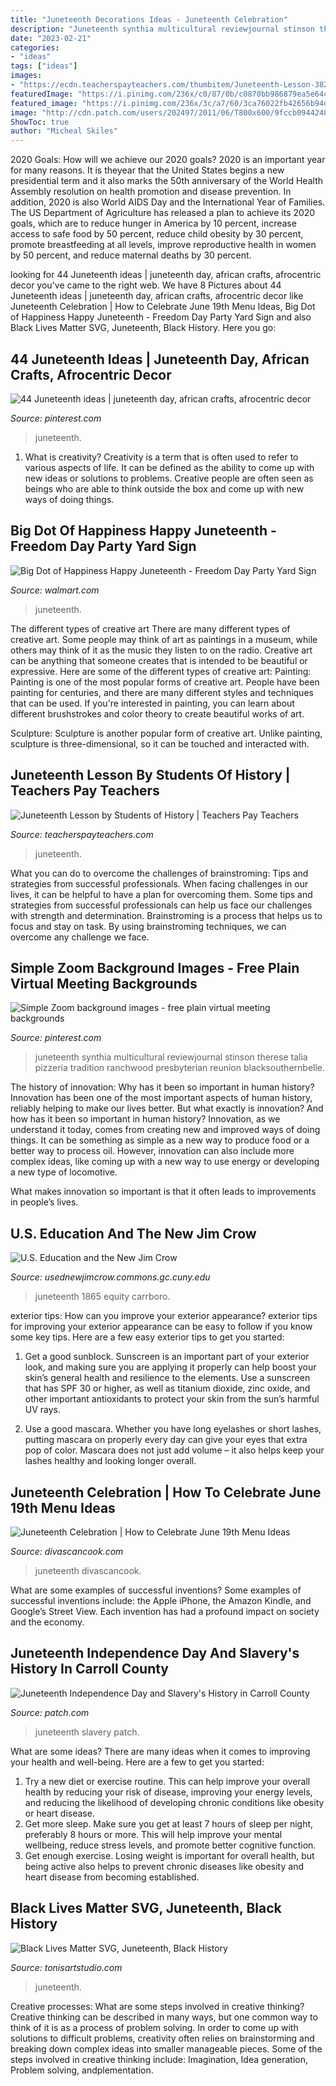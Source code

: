 ```yaml
---
title: "Juneteenth Decorations Ideas - Juneteenth Celebration"
description: "Juneteenth synthia multicultural reviewjournal stinson therese talia pizzeria tradition ranchwood presbyterian reunion blacksouthernbelle"
date: "2023-02-21"
categories:
- "ideas"
tags: ["ideas"]
images:
- "https://ecdn.teacherspayteachers.com/thumbitem/Juneteenth-Lesson-3826798-1591264128/original-3826798-4.jpg"
featuredImage: "https://i.pinimg.com/236x/c0/87/0b/c0870bb986879ea5e64cd82a5cea7962.jpg?nii=t"
featured_image: "https://i.pinimg.com/236x/3c/a7/60/3ca76022fb42656b94dc368c2f821d4c.jpg"
image: "http://cdn.patch.com/users/202497/2011/06/T800x600/9fccb09442487c95468228e15273b42b.jpg"
ShowToc: true
author: "Micheal Skiles"
---
```



2020 Goals: How will we achieve our 2020 goals?
2020 is an important year for many reasons. It is theyear that the United States begins a new presidential term and it also marks the 50th anniversary of the World Health Assembly resolution on health promotion and disease prevention. In addition, 2020 is also World AIDS Day and the International Year of Families. 
The US Department of Agriculture has released a plan to achieve its 2020 goals, which are to reduce hunger in America by 10 percent, increase access to safe food by 50 percent, reduce child obesity by 30 percent, promote breastfeeding at all levels, improve reproductive health in women by 50 percent, and reduce maternal deaths by 30 percent.

	

		
looking for 44 Juneteenth ideas | juneteenth day, african crafts, afrocentric decor you've came to the right web. We have 8 Pictures about 44 Juneteenth ideas | juneteenth day, african crafts, afrocentric decor like Juneteenth Celebration | How to Celebrate June 19th Menu Ideas, Big Dot of Happiness Happy Juneteenth - Freedom Day Party Yard Sign and also Black Lives Matter SVG, Juneteenth, Black History. Here you go:
		
    
## 44 Juneteenth Ideas | Juneteenth Day, African Crafts, Afrocentric Decor

<img loading=lazy src="https://i.pinimg.com/236x/3c/a7/60/3ca76022fb42656b94dc368c2f821d4c.jpg" onerror="this.onerror=null;this.src='https://tse2.mm.bing.net/th?id=OIP.7Wgyn9SvLsf3DABsKeR9BAAAAA&amp;pid=15.1';" alt="44 Juneteenth ideas | juneteenth day, african crafts, afrocentric decor">

_Source: pinterest.com_

>juneteenth. 

	

1. What is creativity?
Creativity is a term that is often used to refer to various aspects of life. It can be defined as the ability to come up with new ideas or solutions to problems. Creative people are often seen as beings who are able to think outside the box and come up with new ways of doing things.

    
## Big Dot Of Happiness Happy Juneteenth - Freedom Day Party Yard Sign

<img loading=lazy src="https://i5.walmartimages.com/asr/7ce7c0aa-a0c9-4a4d-bc5c-d9cb51da1a19.452853fdf3c1668f376b5995dadd04da.jpeg" onerror="this.onerror=null;this.src='https://tse2.mm.bing.net/th?id=OIP.KKwM7QTfXUtaMekWKN2CbQHaHa&amp;pid=15.1';" alt="Big Dot of Happiness Happy Juneteenth - Freedom Day Party Yard Sign">

_Source: walmart.com_

>juneteenth. 

	

The different types of creative art
There are many different types of creative art. Some people may think of art as paintings in a museum, while others may think of it as the music they listen to on the radio. Creative art can be anything that someone creates that is intended to be beautiful or expressive. Here are some of the different types of creative art:
Painting: Painting is one of the most popular forms of creative art. People have been painting for centuries, and there are many different styles and techniques that can be used. If you're interested in painting, you can learn about different brushstrokes and color theory to create beautiful works of art.

Sculpture: Sculpture is another popular form of creative art. Unlike painting, sculpture is three-dimensional, so it can be touched and interacted with.

    
## Juneteenth Lesson By Students Of History | Teachers Pay Teachers

<img loading=lazy src="https://ecdn.teacherspayteachers.com/thumbitem/Juneteenth-Lesson-3826798-1591264128/original-3826798-4.jpg" onerror="this.onerror=null;this.src='https://tse4.mm.bing.net/th?id=OIP.b0nIDrknHc5VTh8D-TTkqgAAAA&amp;pid=15.1';" alt="Juneteenth Lesson by Students of History | Teachers Pay Teachers">

_Source: teacherspayteachers.com_

>juneteenth. 

	

What you can do to overcome the challenges of brainstroming: Tips and strategies from successful professionals.
When facing challenges in our lives, it can be helpful to have a plan for overcoming them. Some tips and strategies from successful professionals can help us face our challenges with strength and determination. Brainstroming is a process that helps us to focus and stay on task. By using brainstroming techniques, we can overcome any challenge we face.

    
## Simple Zoom Background Images - Free Plain Virtual Meeting Backgrounds

<img loading=lazy src="https://i.pinimg.com/236x/c0/87/0b/c0870bb986879ea5e64cd82a5cea7962.jpg?nii=t" onerror="this.onerror=null;this.src='https://tse2.mm.bing.net/th?id=OIP.ozqQejnmo8IWlHghphM5SQAAAA&amp;pid=15.1';" alt="Simple Zoom background images - free plain virtual meeting backgrounds">

_Source: pinterest.com_

>juneteenth synthia multicultural reviewjournal stinson therese talia pizzeria tradition ranchwood presbyterian reunion blacksouthernbelle. 

	

The history of innovation: Why has it been so important in human history?
Innovation has been one of the most important aspects of human history, reliably helping to make our lives better. But what exactly is innovation? And how has it been so important in human history?
Innovation, as we understand it today, comes from creating new and improved ways of doing things. It can be something as simple as a new way to produce food or a better way to process oil. However, innovation can also include more complex ideas, like coming up with a new way to use energy or developing a new type of locomotive.

What makes innovation so important is that it often leads to improvements in people’s lives.

    
## U.S. Education And The New Jim Crow

<img loading=lazy src="https://usednewjimcrow.commons.gc.cuny.edu/files/2014/06/juneteeenth.png" onerror="this.onerror=null;this.src='https://tse2.mm.bing.net/th?id=OIP.Fs0jTO6Srq3Bx9DD1mU5uwHaD1&amp;pid=15.1';" alt="U.S. Education and the New Jim Crow">

_Source: usednewjimcrow.commons.gc.cuny.edu_

>juneteenth 1865 equity carrboro. 

	

exterior tips: How can you improve your exterior appearance?
exterior tips for improving your exterior appearance can be easy to follow if you know some key tips. Here are a few easy exterior tips to get you started:
1. Get a good sunblock. Sunscreen is an important part of your exterior look, and making sure you are applying it properly can help boost your skin’s general health and resilience to the elements. Use a sunscreen that has SPF 30 or higher, as well as titanium dioxide, zinc oxide, and other important antioxidants to protect your skin from the sun’s harmful UV rays.

2. Use a good mascara. Whether you have long eyelashes or short lashes, putting mascara on properly every day can give your eyes that extra pop of color. Mascara does not just add volume – it also helps keep your lashes healthy and looking longer overall.

    
## Juneteenth Celebration | How To Celebrate June 19th Menu Ideas

<img loading=lazy src="https://divascancook.com/wp-content/uploads/2020/06/Copy-of-Whats-for-14.png" onerror="this.onerror=null;this.src='https://tse3.mm.bing.net/th?id=OIP.NEbMVBlS2cahnP5c5CqVpwHaHa&amp;pid=15.1';" alt="Juneteenth Celebration | How to Celebrate June 19th Menu Ideas">

_Source: divascancook.com_

>juneteenth divascancook. 

	

What are some examples of successful inventions?
Some examples of successful inventions include: the Apple iPhone, the Amazon Kindle, and Google’s Street View. Each invention has had a profound impact on society and the economy.

    
## Juneteenth Independence Day And Slavery&#039;s History In Carroll County

<img loading=lazy src="http://cdn.patch.com/users/202497/2011/06/T800x600/9fccb09442487c95468228e15273b42b.jpg" onerror="this.onerror=null;this.src='https://tse3.mm.bing.net/th?id=OIP.0SgY6BtPB9w0afEE9d4MogHaFj&amp;pid=15.1';" alt="Juneteenth Independence Day and Slavery&#039;s History in Carroll County">

_Source: patch.com_

>juneteenth slavery patch. 

	

What are some ideas?
There are many ideas when it comes to improving your health and well-being. Here are a few to get you started: 
1. Try a new diet or exercise routine. This can help improve your overall health by reducing your risk of disease, improving your energy levels, and reducing the likelihood of developing chronic conditions like obesity or heart disease. 
2. Get more sleep. Make sure you get at least 7 hours of sleep per night, preferably 8 hours or more. This will help improve your mental wellbeing, reduce stress levels, and promote better cognitive function. 
3. Get enough exercise. Losing weight is important for overall health, but being active also helps to prevent chronic diseases like obesity and heart disease from becoming established.

    
## Black Lives Matter SVG, Juneteenth, Black History

<img loading=lazy src="https://i.etsystatic.com/19156966/r/il/b719ba/2412669683/il_fullxfull.2412669683_1c1y.jpg" onerror="this.onerror=null;this.src='https://tse1.mm.bing.net/th?id=OIP.wIlayYqm3iExXDGkQNAIvwHaFk&amp;pid=15.1';" alt="Black Lives Matter SVG, Juneteenth, Black History">

_Source: tonisartstudio.com_

>juneteenth. 

	

Creative processes: What are some steps involved in creative thinking?
Creative thinking can be described in many ways, but one common way to think of it is as a process of problem solving. In order to come up with solutions to difficult problems, creativity often relies on brainstorming and breaking down complex ideas into smaller manageable pieces. Some of the steps involved in creative thinking include: Imagination, Idea generation, Problem solving, andplementation.

